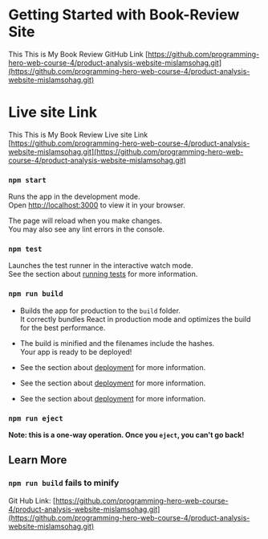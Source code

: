 # Getting Started with Book-Review Site

This This is My Book Review GitHub Link [https://github.com/programming-hero-web-course-4/product-analysis-website-mislamsohag.git](https://github.com/programming-hero-web-course-4/product-analysis-website-mislamsohag.git)

# Live site Link

This This is My Book Review Live site Link [https://github.com/programming-hero-web-course-4/product-analysis-website-mislamsohag.git](https://github.com/programming-hero-web-course-4/product-analysis-website-mislamsohag.git)


### `npm start`

Runs the app in the development mode.\
Open [http://localhost:3000](http://localhost:3000) to view it in your browser.

The page will reload when you make changes.\
You may also see any lint errors in the console.

### `npm test`

Launches the test runner in the interactive watch mode.\
See the section about [running tests](https://facebook.github.io/create-react-app/docs/running-tests) for more information.

### `npm run build`

* Builds the app for production to the `build` folder.\
It correctly bundles React in production mode and optimizes the build for the best performance.

* The build is minified and the filenames include the hashes.\
Your app is ready to be deployed!

* See the section about [deployment](https://facebook.github.io/create-react-app/docs/deployment) for more information.


* See the section about [deployment](https://facebook.github.io/create-react-app/docs/deployment) for more information.

* See the section about [deployment](https://facebook.github.io/create-react-app/docs/deployment) for more information.

### `npm run eject`

**Note: this is a one-way operation. Once you `eject`, you can't go back!**



## Learn More


### `npm run build` fails to minify

Git Hub Link: [https://github.com/programming-hero-web-course-4/product-analysis-website-mislamsohag.git](https://github.com/programming-hero-web-course-4/product-analysis-website-mislamsohag.git)
